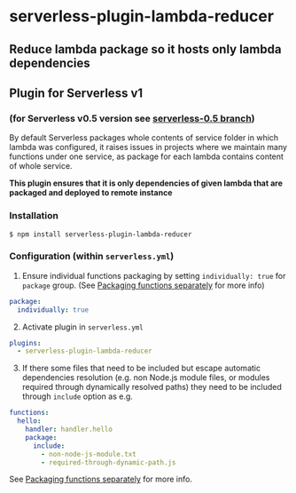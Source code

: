 # serverless-plugin-lambda-reducer
## Reduce lambda package so it hosts only lambda dependencies
## Plugin for Serverless v1
### (for Serverless v0.5 version see [serverless-0.5 branch](https://github.com/medikoo/serverless-plugin-lambda-reducer/tree/serverless-0.5))

By default Serverless packages whole contents of service folder in which lambda was configured, it raises issues in projects where we maintain many functions under one service, as package for each lambda contains content of whole service.

__This plugin ensures that it is only dependencies of given lambda that are packaged and deployed to remote instance__

### Installation

	$ npm install serverless-plugin-lambda-reducer

### Configuration (within `serverless.yml`)

1. Ensure individual functions packaging by setting `individually: true` for `package` group. (See [Packaging functions separately](https://serverless.com/framework/docs/providers/aws/guide/packaging/#packaging-functions-separately) for more info)

```yaml
package:
  individually: true
```

2. Activate plugin in `serverless.yml`

```yaml
plugins:
  - serverless-plugin-lambda-reducer
```

3. If there some files that need to be included but escape automatic dependencies resolution (e.g. non Node.js module files, or modules required through dynamically resolved paths) they need to be included through `include` option as e.g.

```yaml
functions:
  hello:
    handler: handler.hello
    package:
      include:
        - non-node-js-module.txt
        - required-through-dynamic-path.js
```

See [Packaging functions separately](https://serverless.com/framework/docs/providers/aws/guide/packaging/#packaging-functions-separately) for more info.
